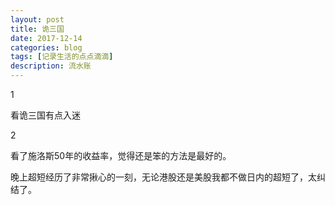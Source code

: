 ```yaml
---
layout: post
title: 诡三国
date: 2017-12-14
categories: blog
tags: [记录生活的点点滴滴]
description: 流水账
---
```


1 

看诡三国有点入迷

2

看了施洛斯50年的收益率，觉得还是笨的方法是最好的。

晚上超短经历了非常揪心的一刻，无论港股还是美股我都不做日内的超短了，太纠结了。




